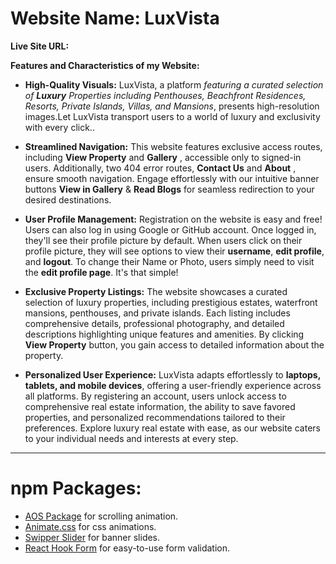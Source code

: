 # Website Name: LuxVista

**Live Site URL:**

**Features and Characteristics of my
Website:**
- **High-Quality Visuals:** LuxVista, a platform *featuring a curated selection of **Luxury** Properties including Penthouses, Beachfront Residences, Resorts, Private Islands, Villas, and Mansions*, presents high-resolution images.Let LuxVista transport users to a world of luxury and exclusivity with every click..

- **Streamlined Navigation:**  This website features exclusive access routes, including **View Property** and **Gallery** , accessible only to signed-in users. Additionally, two 404 error routes, **Contact Us** and **About** , ensure smooth navigation. Engage effortlessly with our intuitive banner buttons **View in Gallery** & **Read Blogs** for seamless redirection to your desired destinations.

- **User Profile Management:** Registration on the website is easy and free! Users can also log in using Google or GitHub account. Once logged in, they'll see their profile picture by default. When users click on their profile picture, they will see options to view their **username**, **edit profile**, and **logout**. To change their Name or Photo, users simply need to visit the **edit profile page**. It's that simple!

- **Exclusive Property Listings:** The website showcases a curated selection of luxury properties, including prestigious estates, waterfront mansions, penthouses, and private islands. Each listing includes comprehensive details, professional photography, and detailed descriptions highlighting unique features and amenities. By clicking **View Property** button, you gain access to detailed information about the property.

- **Personalized User Experience:** LuxVista adapts effortlessly to **laptops, tablets, and mobile devices**, offering a user-friendly experience across all platforms. By registering an account, users unlock access to comprehensive real estate information, the ability to save favored properties, and personalized recommendations tailored to their preferences. Explore luxury real estate with ease, as our website caters to your individual needs and interests at every step.
___

# npm Packages:

-  [AOS Package](https://www.npmjs.com/package/aos) for scrolling animation.
-  [Animate.css](https://animate.style/) for css animations.
-  [Swipper Slider](https://swiperjs.com/) for banner slides.
-  [React Hook Form](https://react-hook-form.com/) for easy-to-use form validation.
